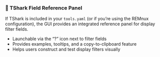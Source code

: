### 🦈 TShark Field Reference Panel

If TShark is included in your `tools.yaml` (or if you’re using the REMnux configuration), the GUI provides an integrated reference panel for display filter fields.

- Launchable via the “?” icon next to filter fields
- Provides examples, tooltips, and a copy-to-clipboard feature
- Helps users construct and test display filters visually